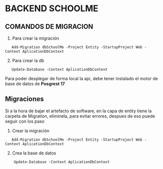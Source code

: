 # BACKEND SCHOOLME

## COMANDOS DE MIGRACION

1. Para crear la migración
 ```
    Add-Migration dbSchoolMe -Project Entity -StartupProject Web -Context AplicationDbContext
 
 ```
 
2. Para crear la db 
 ```
    Update-Database -Context AplicationDbContext
 
 ```



Para poder desplegar de forma local la api, debe tener instalado el motor de base de datos de **Posgrest 17**


## Migraciones

Si a la hora de bajar el artefacto de software, en la capa de entity tiene la carpeta de Migration, eliminela, para evitar errores, despues de eso puede seguir con los paso

1. Crear la migración
 ``` 
    Add-Migration dbSchoolMe -Project Entity -StartupProject Web -Context AplicationDbContext

```

2. Crea la base de datos
 
```
    Update-Database -Context AplicationDbContext

```